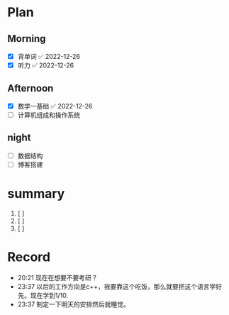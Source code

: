
# Plan

## Morning
- [x] 背单词 ✅ 2022-12-26
- [x] 听力 ✅ 2022-12-26

## Afternoon
- [x] 数学一基础 ✅ 2022-12-26
- [ ] 计算机组成和操作系统

## night
- [ ] 数据结构
- [ ] 博客搭建

# summary
1. [ ] 
2. [ ] 
3. [ ] 

# Record

- 20:21 现在在想要不要考研？
- 23:37 以后的工作方向是c++，我要靠这个吃饭，那么就要把这个语言学好先。现在学到1/10.
- 23:37 制定一下明天的安排然后就睡觉。
